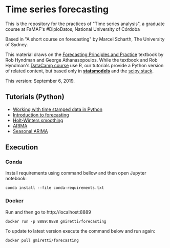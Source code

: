 # Time series forecasting

This is the repository for the practices of "Time series analysis", a graduate course at FaMAF's #DiploDatos, National University of Córdoba

Based in "A short course on forecasting" by Marcel Scharth, The University of Sydney.

This material draws on the [Forecasting Principles and Practice](https://www.otexts.org/fpp2) textbook by Rob Hyndman and George Athanasopoulos. While the textbook and Rob Hyndman's [DataCamp course](https://www.datacamp.com/courses/forecasting-using-r) use R, our tutorials provide a Python version of related content, but based only in [**statsmodels**](https://www.statsmodels.org) and the [scipy stack](https://www.scipy.org/stackspec.html).

This version: September 6, 2019.

## Tutorials (Python)

* [Working with time stamped data in Python](https://github.com/gmiretti/forecasting/blob/master/Tutorial01%20Time%20Stamped.ipynb)
* [Introduction to forecasting](https://github.com/gmiretti/Forecasting/blob/master/Tutorial02%20Forecasting.ipynb)
* [Holt-Winters smoothing](https://github.com/gmiretti/Forecasting/blob/master/Tutorial03%20Holt%20Winters%20Smoothing.ipynb)
* [ARIMA](https://github.com/gmiretti/Forecasting/blob/master/Tutorial04%20ARIMA.ipynb)
* [Seasonal ARIMA](https://github.com/gmiretti/Forecasting/blob/master/Tutorial05%20Seasonal%20ARIMA.ipynb)

## Execution

### Conda

Install requirements using command bellow and then open Jupyter notebook:

    conda install --file conda-requirements.txt

### Docker

Run and then go to http://localhost:8889

    docker run -p 8889:8888 gmiretti/forecasting

To update to latest version execute the command below and run again:

    docker pull gmiretti/forecasting

